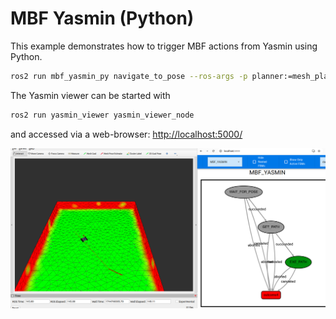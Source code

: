 # MBF Yasmin (Python)

This example demonstrates how to trigger MBF actions from Yasmin using Python.

```bash
ros2 run mbf_yasmin_py navigate_to_pose --ros-args -p planner:=mesh_planner -p controller:=mesh_controller
```



The Yasmin viewer can be started with

```bash
ros2 run yasmin_viewer yasmin_viewer_node
```

and accessed via a web-browser: [http://localhost:5000/](http://localhost:5000/)

![MBF Yasmin](.media/mbf_yasmin.png)
